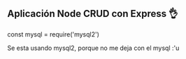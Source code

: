 ## Aplicación Node CRUD con Express 👌

const mysql = require('mysql2')

Se esta usando mysql2, porque no me deja con el mysql :'u